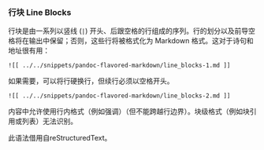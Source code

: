 ### 行块 Line Blocks

行块是由一系列以竖线 (`|`) 开头、后跟空格的行组成的序列。行的划分以及前导空格将在输出中保留；否则，这些行将被格式化为 Markdown 格式。这对于诗句和地址很有用：

```
![[ ../../snippets/pandoc-flavored-markdown/line_blocks-1.md ]]
```

如果需要，可以将行硬换行，但续行必须以空格开头。

```
![[ ../../snippets/pandoc-flavored-markdown/line_blocks-2.md ]]
```

内容中允许使用行内格式（例如强调）（但不能跨越行边界）。块级格式（例如块引用或列表）无法识别。

此语法借用自reStructuredText。
